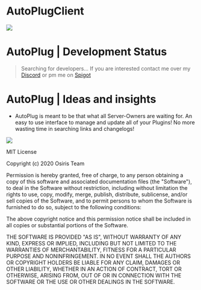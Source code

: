 # AutoPlugClient

![](https://rapidus-info.webnode.com/_files/200000003-4d08d4d08f/AutoPlug%20GitHub%20Header%20800x80.png)
 # AutoPlug | Development Status
 > Searching for developers...
 > If you are interested contact me over my [Discord](https://discord.gg/DD3rbQe) or pm me on [Spigot](https://www.spigotmc.org/members/arkply.169349/)

 # AutoPlug | Ideas and insights
 - AutoPlug is meant to be that what all Server-Owners are waiting for. An easy to use interface to manage and update all of your Plugins! No more wasting time in searching links and changelogs!
 
![](https://rapidus-info.webnode.com/_files/200000001-c964dc964e/AutoPlug%20v1.0.png)













MIT License

Copyright (c) 2020 Osiris Team

Permission is hereby granted, free of charge, to any person obtaining a copy
of this software and associated documentation files (the "Software"), to deal
in the Software without restriction, including without limitation the rights
to use, copy, modify, merge, publish, distribute, sublicense, and/or sell
copies of the Software, and to permit persons to whom the Software is
furnished to do so, subject to the following conditions:

The above copyright notice and this permission notice shall be included in all
copies or substantial portions of the Software.

THE SOFTWARE IS PROVIDED "AS IS", WITHOUT WARRANTY OF ANY KIND, EXPRESS OR
IMPLIED, INCLUDING BUT NOT LIMITED TO THE WARRANTIES OF MERCHANTABILITY,
FITNESS FOR A PARTICULAR PURPOSE AND NONINFRINGEMENT. IN NO EVENT SHALL THE
AUTHORS OR COPYRIGHT HOLDERS BE LIABLE FOR ANY CLAIM, DAMAGES OR OTHER
LIABILITY, WHETHER IN AN ACTION OF CONTRACT, TORT OR OTHERWISE, ARISING FROM,
OUT OF OR IN CONNECTION WITH THE SOFTWARE OR THE USE OR OTHER DEALINGS IN THE
SOFTWARE.
